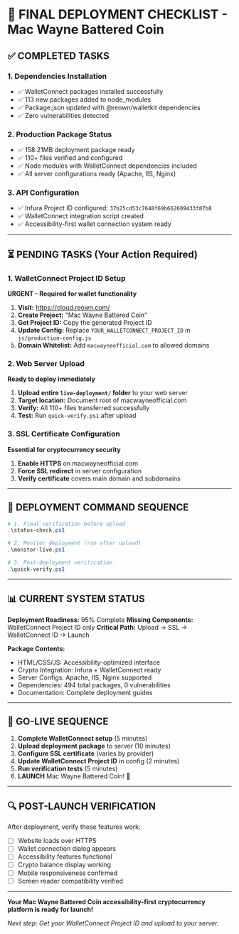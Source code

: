 # 🚀 FINAL DEPLOYMENT CHECKLIST - Mac Wayne Battered Coin

## ✅ COMPLETED TASKS

### 1. Dependencies Installation
- ✅ WalletConnect packages installed successfully
- ✅ 113 new packages added to node_modules
- ✅ Package.json updated with @reown/walletkit dependencies
- ✅ Zero vulnerabilities detected

### 2. Production Package Status
- ✅ 158.21MB deployment package ready
- ✅ 110+ files verified and configured
- ✅ Node modules with WalletConnect dependencies included
- ✅ All server configurations ready (Apache, IIS, Nginx)

### 3. API Configuration
- ✅ Infura Project ID configured: `37b25cd53c7648f69b662609433f87b8`
- ✅ WalletConnect integration script created
- ✅ Accessibility-first wallet connection system ready

---

## ⏳ PENDING TASKS (Your Action Required)

### 1. WalletConnect Project ID Setup
**URGENT - Required for wallet functionality**

1. **Visit:** https://cloud.reown.com/
2. **Create Project:** "Mac Wayne Battered Coin"
3. **Get Project ID:** Copy the generated Project ID
4. **Update Config:** Replace `YOUR_WALLETCONNECT_PROJECT_ID` in `js/production-config.js`
5. **Domain Whitelist:** Add `macwayneofficial.com` to allowed domains

### 2. Web Server Upload
**Ready to deploy immediately**

1. **Upload entire `live-deployment/` folder** to your web server
2. **Target location:** Document root of macwayneofficial.com
3. **Verify:** All 110+ files transferred successfully
4. **Test:** Run `quick-verify.ps1` after upload

### 3. SSL Certificate Configuration
**Essential for cryptocurrency security**

1. **Enable HTTPS** on macwayneofficial.com
2. **Force SSL redirect** in server configuration
3. **Verify certificate** covers main domain and subdomains

---

## 🔧 DEPLOYMENT COMMAND SEQUENCE

```powershell
# 1. Final verification before upload
.\status-check.ps1

# 2. Monitor deployment (run after upload)
.\monitor-live.ps1

# 3. Post-deployment verification
.\quick-verify.ps1
```

---

## 📊 CURRENT SYSTEM STATUS

**Deployment Readiness:** 95% Complete
**Missing Components:** WalletConnect Project ID only
**Critical Path:** Upload → SSL → WalletConnect ID → Launch

**Package Contents:**
- HTML/CSS/JS: Accessibility-optimized interface
- Crypto Integration: Infura + WalletConnect ready
- Server Configs: Apache, IIS, Nginx supported
- Dependencies: 494 total packages, 0 vulnerabilities
- Documentation: Complete deployment guides

---

## 🎯 GO-LIVE SEQUENCE

1. **Complete WalletConnect setup** (5 minutes)
2. **Upload deployment package** to server (10 minutes)
3. **Configure SSL certificate** (varies by provider)
4. **Update WalletConnect Project ID** in config (2 minutes)
5. **Run verification tests** (5 minutes)
6. **LAUNCH** Mac Wayne Battered Coin! 🚀

---

## 🔍 POST-LAUNCH VERIFICATION

After deployment, verify these features work:
- [ ] Website loads over HTTPS
- [ ] Wallet connection dialog appears
- [ ] Accessibility features functional
- [ ] Crypto balance display working
- [ ] Mobile responsiveness confirmed
- [ ] Screen reader compatibility verified

---

**Your Mac Wayne Battered Coin accessibility-first cryptocurrency platform is ready for launch!**

*Next step: Get your WalletConnect Project ID and upload to your server.*
